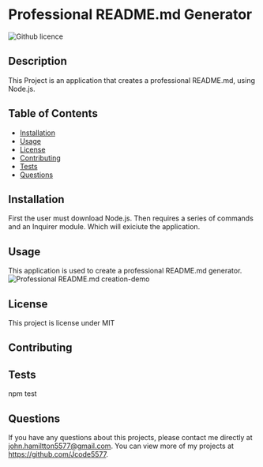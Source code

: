 # Professional README.md Generator
  ![Github licence](http://img.shields.io/badge/license-MIT-blue.svg)
  
  ## Description 
  This Project is an application that creates a professional README.md, using Node.js.
  ## Table of Contents
  * [Installation](#installation)
  * [Usage](#usage)
  * [License](#license)
  * [Contributing](#contributing)
  * [Tests](#tests)
  * [Questions](#questions)
  
  ## Installation 
  First the user must download Node.js. Then requires a series of commands and an Inquirer module. Which will exiciute the application.
  ## Usage 
  This application is used to create a professional README.md generator. ![ Professional README.md creation-demo](https://drive.google.com/file/d/18Zk5yExoknydGQturJYOJh9cai1JUav8/view)

  ## License 
  This project is license under MIT
  ## Contributing 
  
  ## Tests
  npm test
  ## Questions
  If you have any questions about this projects, please contact me directly at john.hamiltton5577@gmail.com. You can view more of my projects at https://github.com/Jcode5577.
